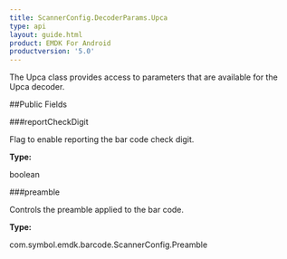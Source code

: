 ```yaml
---
title: ScannerConfig.DecoderParams.Upca
type: api
layout: guide.html
product: EMDK For Android
productversion: '5.0'
---
```



The Upca class provides access to parameters that are available for
 the Upca decoder.

##Public Fields

###reportCheckDigit

Flag to enable reporting the bar code check digit.

**Type:**

boolean

###preamble

Controls the preamble applied to the bar code.

**Type:**

com.symbol.emdk.barcode.ScannerConfig.Preamble


